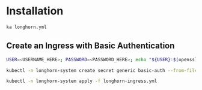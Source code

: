 # Installation
```bash
ka longhorn.yml
```

## Create an Ingress with Basic Authentication
```bash
USER=<USERNAME_HERE>; PASSWORD=<PASSWORD_HERE>; echo "${USER}:$(openssl passwd -stdin -apr1 <<< ${PASSWORD})" >> auth
```
```bash
kubectl -n longhorn-system create secret generic basic-auth --from-file=auth
```

```bash
kubectl -n longhorn-system apply -f longhorn-ingress.yml
```